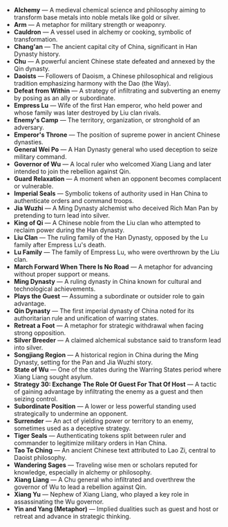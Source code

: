 - **Alchemy** — A medieval chemical science and philosophy aiming to transform base metals into noble metals like gold or silver.  
- **Arm** — A metaphor for military strength or weaponry.  
- **Cauldron** — A vessel used in alchemy or cooking, symbolic of transformation.  
- **Chang'an** — The ancient capital city of China, significant in Han Dynasty history.  
- **Chu** — A powerful ancient Chinese state defeated and annexed by the Qin dynasty.  
- **Daoists** — Followers of Daoism, a Chinese philosophical and religious tradition emphasizing harmony with the Dao (the Way).  
- **Defeat from Within** — A strategy of infiltrating and subverting an enemy by posing as an ally or subordinate.  
- **Empress Lu** — Wife of the first Han emperor, who held power and whose family was later destroyed by Liu clan rivals.  
- **Enemy's Camp** — The territory, organization, or stronghold of an adversary.  
- **Emperor's Throne** — The position of supreme power in ancient Chinese dynasties.  
- **General Wei Po** — A Han Dynasty general who used deception to seize military command.  
- **Governor of Wu** — A local ruler who welcomed Xiang Liang and later intended to join the rebellion against Qin.  
- **Guard Relaxation** — A moment when an opponent becomes complacent or vulnerable.  
- **Imperial Seals** — Symbolic tokens of authority used in Han China to authenticate orders and command troops.  
- **Jia Wuzhi** — A Ming Dynasty alchemist who deceived Rich Man Pan by pretending to turn lead into silver.  
- **King of Qi** — A Chinese noble from the Liu clan who attempted to reclaim power during the Han dynasty.  
- **Liu Clan** — The ruling family of the Han Dynasty, opposed by the Lu family after Empress Lu's death.  
- **Lu Family** — The family of Empress Lu, who were overthrown by the Liu clan.  
- **March Forward When There Is No Road** — A metaphor for advancing without proper support or means.  
- **Ming Dynasty** — A ruling dynasty in China known for cultural and technological achievements.  
- **Plays the Guest** — Assuming a subordinate or outsider role to gain advantage.  
- **Qin Dynasty** — The first imperial dynasty of China noted for its authoritarian rule and unification of warring states.  
- **Retreat a Foot** — A metaphor for strategic withdrawal when facing strong opposition.  
- **Silver Breeder** — A claimed alchemical substance said to transform lead into silver.  
- **Songjiang Region** — A historical region in China during the Ming Dynasty, setting for the Pan and Jia Wuzhi story.  
- **State of Wu** — One of the states during the Warring States period where Xiang Liang sought asylum.  
- **Strategy 30: Exchange The Role Of Guest For That Of Host** — A tactic of gaining advantage by infiltrating the enemy as a guest and then seizing control.  
- **Subordinate Position** — A lower or less powerful standing used strategically to undermine an opponent.  
- **Surrender** — An act of yielding power or territory to an enemy, sometimes used as a deceptive strategy.  
- **Tiger Seals** — Authenticating tokens split between ruler and commander to legitimize military orders in Han China.  
- **Tao Te Ching** — An ancient Chinese text attributed to Lao Zi, central to Daoist philosophy.  
- **Wandering Sages** — Traveling wise men or scholars reputed for knowledge, especially in alchemy or philosophy.  
- **Xiang Liang** — A Chu general who infiltrated and overthrew the governor of Wu to lead a rebellion against Qin.  
- **Xiang Yu** — Nephew of Xiang Liang, who played a key role in assassinating the Wu governor.  
- **Yin and Yang (Metaphor)** — Implied dualities such as guest and host or retreat and advance in strategic thinking.
